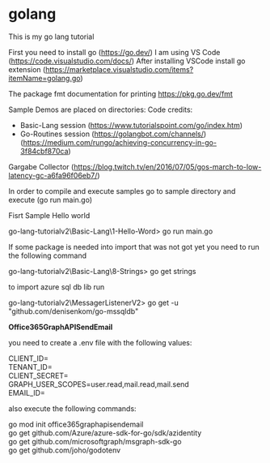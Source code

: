 # golang

This is my go lang tutorial

First you need to install go (https://go.dev/)
I am using VS Code (https://code.visualstudio.com/docs/)
After installing VSCode install go extension (https://marketplace.visualstudio.com/items?itemName=golang.go)

The package fmt documentation for printing
https://pkg.go.dev/fmt

Sample Demos are placed on directories:
Code credits: 
- Basic-Lang session (https://www.tutorialspoint.com/go/index.htm)
- Go-Routines session (https://golangbot.com/channels/) (https://medium.com/rungo/achieving-concurrency-in-go-3f84cbf870ca)

Gargabe Collector (https://blog.twitch.tv/en/2016/07/05/gos-march-to-low-latency-gc-a6fa96f06eb7/)

In order to compile and execute samples go to sample directory and execute (go run main.go)

Fisrt Sample Hello world 

go-lang-tutorialv2\Basic-Lang\1-Hello-Word> go run main.go

If some package is needed into import that was not got yet you need to run the following command

go-lang-tutorialv2\Basic-Lang\8-Strings> go get strings

to import azure sql db lib run

go-lang-tutorialv2\MessagerListenerV2> go get -u "github.com/denisenkom/go-mssqldb"

<b>Office365GraphAPISendEmail</b>

you need to create a .env file with the following values:

CLIENT_ID=<br>
TENANT_ID=<br>
CLIENT_SECRET=<br>
GRAPH_USER_SCOPES=user.read,mail.read,mail.send<br>
EMAIL_ID=<br>

also execute the following commands:

go mod init office365graphapisendemail <br>
go get github.com/Azure/azure-sdk-for-go/sdk/azidentity<br>
go get github.com/microsoftgraph/msgraph-sdk-go<br>
go get github.com/joho/godotenv<br>

